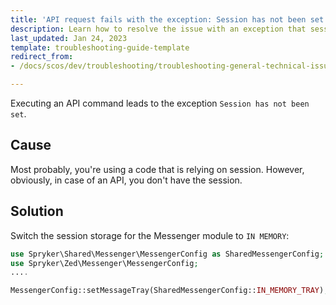 ```yaml
---
title: 'API request fails with the exception: Session has not been set'
description: Learn how to resolve the issue with an exception that session has not been set.
last_updated: Jan 24, 2023
template: troubleshooting-guide-template
redirect_from:
- /docs/scos/dev/troubleshooting/troubleshooting-general-technical-issues/api-request-fails-with-the-exception-session-has-not-been-set.html

---
```


Executing an API command leads to the exception `Session has not been set`.

## Cause

Most probably, you're using a code that is relying on session. However, obviously, in case of an API, you don't have the session.

## Solution

Switch the session storage for the Messenger module to `IN MEMORY`:

```php
use Spryker\Shared\Messenger\MessengerConfig as SharedMessengerConfig;
use Spryker\Zed\Messenger\MessengerConfig;
....

MessengerConfig::setMessageTray(SharedMessengerConfig::IN_MEMORY_TRAY);

```
